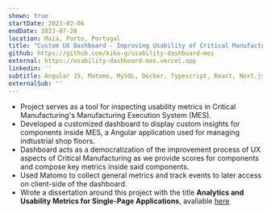 ```yaml
---
shown: true
startDate: 2023-02-06
endDate: 2023-07-28
location: Maia, Porto, Portugal
title: "Custom UX Dashboard - Improving Usability of Critical Manufacturing's MES"
github: https://github.com/kiko-g/usability-dashboard-mes
external: https://usability-dashboard-mes.vercel.app
linkedin: ''
subtitle: Angular 15, Matomo, MySQL, Docker, Typescript, React, Next.js, TailwindCSS
externalSub: ''
---
```


- Project serves as a tool for inspecting usability metrics in Critical Manufacturing&apos;s Manufacturing Execution System (MES).
- Developed a customized dashboard to display custom insights for components inside MES, a Angular application used for managing indtustrial shop floors.
- Dashboard acts as a democratization of the improvement process of UX aspects of Critical Manufacturing as we provide scores for components and compose key metrics inside said components.
- Used Matomo to collect general metrics and track events to later access on client-side of the dashboard.
- Wrote a dissertation around this project with the title **Analytics and Usability Metrics for Single-Page Applications**, avaliable [here](dissertation.pdf)
